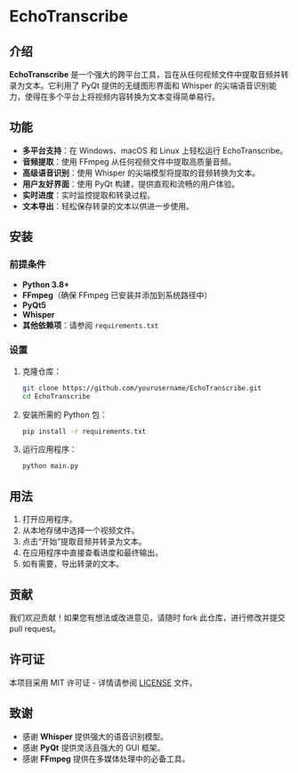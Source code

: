 # EchoTranscribe

## 介绍

**EchoTranscribe** 是一个强大的跨平台工具，旨在从任何视频文件中提取音频并转录为文本。它利用了 PyQt 提供的无缝图形界面和 Whisper 的尖端语音识别能力，使得在多个平台上将视频内容转换为文本变得简单易行。

## 功能

- **多平台支持**：在 Windows、macOS 和 Linux 上轻松运行 EchoTranscribe。
- **音频提取**：使用 FFmpeg 从任何视频文件中提取高质量音频。
- **高级语音识别**：使用 Whisper 的尖端模型将提取的音频转换为文本。
- **用户友好界面**：使用 PyQt 构建，提供直观和流畅的用户体验。
- **实时进度**：实时监控提取和转录过程。
- **文本导出**：轻松保存转录的文本以供进一步使用。

## 安装

### 前提条件

- **Python 3.8+**
- **FFmpeg**（确保 FFmpeg 已安装并添加到系统路径中）
- **PyQt5**
- **Whisper**
- **其他依赖项**：请参阅 `requirements.txt`

### 设置

1. 克隆仓库：
   ```bash
   git clone https://github.com/yourusername/EchoTranscribe.git
   cd EchoTranscribe
   ```

2. 安装所需的 Python 包：
   ```bash
   pip install -r requirements.txt
   ```

3. 运行应用程序：
   ```bash
   python main.py
   ```

## 用法

1. 打开应用程序。
2. 从本地存储中选择一个视频文件。
3. 点击“开始”提取音频并转录为文本。
4. 在应用程序中直接查看进度和最终输出。
5. 如有需要，导出转录的文本。

## 贡献

我们欢迎贡献！如果您有想法或改进意见，请随时 fork 此仓库，进行修改并提交 pull request。

## 许可证

本项目采用 MIT 许可证 - 详情请参阅 [LICENSE](LICENSE) 文件。

## 致谢

- 感谢 **Whisper** 提供强大的语音识别模型。
- 感谢 **PyQt** 提供灵活且强大的 GUI 框架。
- 感谢 **FFmpeg** 提供在多媒体处理中的必备工具。
